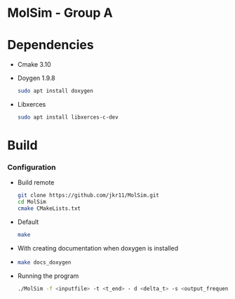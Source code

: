 MolSim - Group A
===

# Dependencies
- Cmake 3.10

- Doygen 1.9.8

    ```bash
    sudo apt install doxygen
    ```

- Libxerces
  ```bash
  sudo apt install libxerces-c-dev
  ```

# Build
### Configuration
- Build remote
  ```bash
  git clone https://github.com/jkr11/MolSim.git
  cd MolSim
  cmake CMakeLists.txt
  ```
- Default
  ```bash
  make
  ```
- With creating documentation when doxygen is installed
- ```bash
  make docs_doxygen 
  ```
- Running the program
  ```bash
  ./MolSim -f <inputfile> -t <t_end> - d <delta_t> -s <output_frequency> -h <help>
  ```